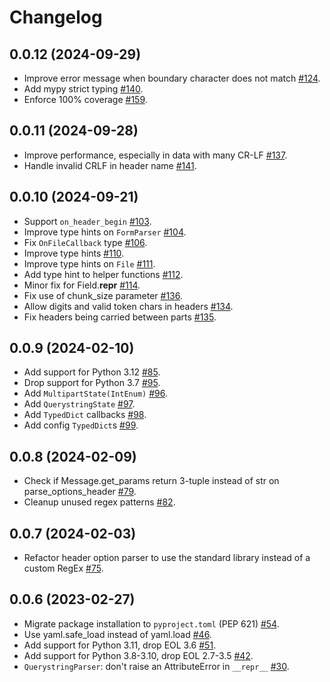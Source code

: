 # Changelog

## 0.0.12 (2024-09-29)

* Improve error message when boundary character does not match [#124](https://github.com/Kludex/python-multipart/pull/124).
* Add mypy strict typing [#140](https://github.com/Kludex/python-multipart/pull/140).
* Enforce 100% coverage [#159](https://github.com/Kludex/python-multipart/pull/159).

## 0.0.11 (2024-09-28)

* Improve performance, especially in data with many CR-LF [#137](https://github.com/Kludex/python-multipart/pull/137).
* Handle invalid CRLF in header name [#141](https://github.com/Kludex/python-multipart/pull/141).

## 0.0.10 (2024-09-21)

* Support `on_header_begin` [#103](https://github.com/Kludex/python-multipart/pull/103).
* Improve type hints on `FormParser` [#104](https://github.com/Kludex/python-multipart/pull/104).
* Fix `OnFileCallback` type [#106](https://github.com/Kludex/python-multipart/pull/106).
* Improve type hints [#110](https://github.com/Kludex/python-multipart/pull/110).
* Improve type hints on `File` [#111](https://github.com/Kludex/python-multipart/pull/111).
* Add type hint to helper functions [#112](https://github.com/Kludex/python-multipart/pull/112).
* Minor fix for Field.__repr__ [#114](https://github.com/Kludex/python-multipart/pull/114).
* Fix use of chunk_size parameter [#136](https://github.com/Kludex/python-multipart/pull/136).
* Allow digits and valid token chars in headers [#134](https://github.com/Kludex/python-multipart/pull/134).
* Fix headers being carried between parts [#135](https://github.com/Kludex/python-multipart/pull/135).

## 0.0.9 (2024-02-10)

* Add support for Python 3.12 [#85](https://github.com/Kludex/python-multipart/pull/85).
* Drop support for Python 3.7 [#95](https://github.com/Kludex/python-multipart/pull/95).
* Add `MultipartState(IntEnum)` [#96](https://github.com/Kludex/python-multipart/pull/96).
* Add `QuerystringState` [#97](https://github.com/Kludex/python-multipart/pull/97).
* Add `TypedDict` callbacks [#98](https://github.com/Kludex/python-multipart/pull/98).
* Add config `TypedDict`s [#99](https://github.com/Kludex/python-multipart/pull/99).

## 0.0.8 (2024-02-09)

* Check if Message.get_params return 3-tuple instead of str on parse_options_header [#79](https://github.com/Kludex/python-multipart/pull/79).
* Cleanup unused regex patterns [#82](https://github.com/Kludex/python-multipart/pull/82).

## 0.0.7 (2024-02-03)

* Refactor header option parser to use the standard library instead of a custom RegEx [#75](https://github.com/andrew-d/python-multipart/pull/75).

## 0.0.6 (2023-02-27)

* Migrate package installation to `pyproject.toml` (PEP 621) [#54](https://github.com/andrew-d/python-multipart/pull/54).
* Use yaml.safe_load instead of yaml.load [#46](https://github.com/andrew-d/python-multipart/pull/46).
* Add support for Python 3.11, drop EOL 3.6 [#51](https://github.com/andrew-d/python-multipart/pull/51).
* Add support for Python 3.8-3.10, drop EOL 2.7-3.5 [#42](https://github.com/andrew-d/python-multipart/pull/42).
* `QuerystringParser`: don't raise an AttributeError in `__repr__` [#30](https://github.com/andrew-d/python-multipart/pull/30).
